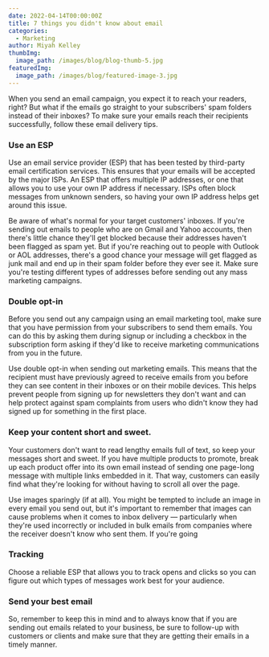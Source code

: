 ```yaml
---
date: 2022-04-14T00:00:00Z
title: 7 things you didn't know about email
categories:
  - Marketing
author: Miyah Kelley
thumbImg:
  image_path: /images/blog/blog-thumb-5.jpg
featuredImg:
  image_path: /images/blog/featured-image-3.jpg
---
```

When you send an email campaign, you expect it to reach your readers, right? But what if the emails go straight to your subscribers' spam folders instead of their inboxes? To make sure your emails reach their recipients successfully, follow these email delivery tips.

### Use an ESP

Use an email service provider (ESP) that has been tested by third-party email certification services. This ensures that your emails will be accepted by the major ISPs. An ESP that offers multiple IP addresses, or one that allows you to use your own IP address if necessary. ISPs often block messages from unknown senders, so having your own IP address helps get around this issue.

Be aware of what's normal for your target customers' inboxes. If you're sending out emails to people who are on Gmail and Yahoo accounts, then there's little chance they'll get blocked because their addresses haven't been flagged as spam yet. But if you're reaching out to people with Outlook or AOL addresses, there's a good chance your message will get flagged as junk mail and end up in their spam folder before they ever see it. Make sure you're testing different types of addresses before sending out any mass marketing campaigns.

### Double opt-in

Before you send out any campaign using an email marketing tool, make sure that you have permission from your subscribers to send them emails. You can do this by asking them during signup or including a checkbox in the subscription form asking if they'd like to receive marketing communications from you in the future.

Use double opt-in when sending out marketing emails. This means that the recipient must have previously agreed to receive emails from you before they can see content in their inboxes or on their mobile devices. This helps prevent people from signing up for newsletters they don't want and can help protect against spam complaints from users who didn't know they had signed up for something in the first place.

### Keep your content short and sweet.

Your customers don't want to read lengthy emails full of text, so keep your messages short and sweet. If you have multiple products to promote, break up each product offer into its own email instead of sending one page-long message with multiple links embedded in it. That way, customers can easily find what they're looking for without having to scroll all over the page.

Use images sparingly (if at all). You might be tempted to include an image in every email you send out, but it's important to remember that images can cause problems when it comes to inbox delivery — particularly when they're used incorrectly or included in bulk emails from companies where the receiver doesn't know who sent them. If you're going

### Tracking

Choose a reliable ESP that allows you to track opens and clicks so you can figure out which types of messages work best for your audience.

### Send your best email

So, remember to keep this in mind and to always know that if you are sending out emails related to your business, be sure to follow-up with customers or clients and make sure that they are getting their emails in a timely manner.